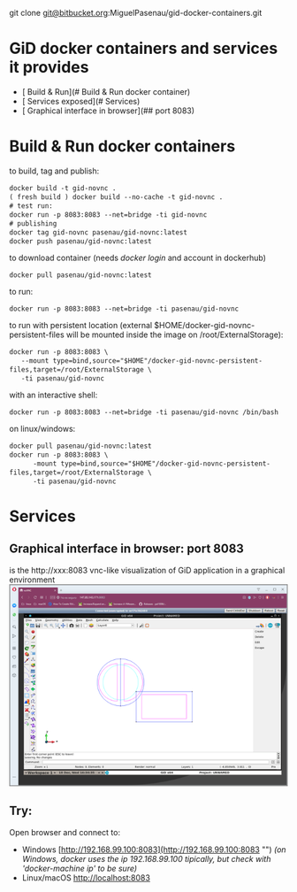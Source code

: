 
git clone git@bitbucket.org:MiguelPasenau/gid-docker-containers.git

# GiD docker containers and services it provides

* [ Build & Run](# Build & Run docker container)
* [ Services exposed](# Services)
 * [ Graphical interface in browser](## port 8083)

# Build & Run docker containers

to build, tag and publish:

    docker build -t gid-novnc .
    ( fresh build ) docker build --no-cache -t gid-novnc .
    # test run:
    docker run -p 8083:8083 --net=bridge -ti gid-novnc 
    # publishing
    docker tag gid-novnc pasenau/gid-novnc:latest
    docker push pasenau/gid-novnc:latest

to download container (needs *docker login* and account in dockerhub)

    docker pull pasenau/gid-novnc:latest

to run:

    docker run -p 8083:8083 --net=bridge -ti pasenau/gid-novnc 

to run with persistent location (external $HOME/docker-gid-novnc-persistent-files will be mounted inside the image on /root/ExternalStorage):

    docker run -p 8083:8083 \
       --mount type=bind,source="$HOME"/docker-gid-novnc-persistent-files,target=/root/ExternalStorage \
       -ti pasenau/gid-novnc 
    
with an interactive shell:

    docker run -p 8083:8083 --net=bridge -ti pasenau/gid-novnc /bin/bash
    
on linux/windows:

    docker pull pasenau/gid-novnc:latest
    docker run -p 8083:8083 \
          -mount type=bind,source="$HOME"/docker-gid-novnc-persistent-files,target=/root/ExternalStorage \
          -ti pasenau/gid-novnc 

# Services

## Graphical interface in browser: port 8083
is the http://xxx:8083 vnc-like visualization of GiD application in a graphical environment
![gid-novnc on port 8083](images/gid-novnc-8083-480p.png "full GiD on a VNC http page")

## Try:
Open browser and connect to:
- Windows [http://192.168.99.100:8083](http://192.168.99.100:8083 "") *(on Windows, docker uses the ip 192.168.99.100 tipically, but check with 'docker-machine ip' to be sure)*
- Linux/macOS [http://localhost:8083](http://localhost:8083 "")
